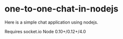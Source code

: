 # one-to-one-chat-in-nodejs
Here is a simple chat application using nodejs.

Requires socket.io
Node 0.10+/0.12+/4.0
